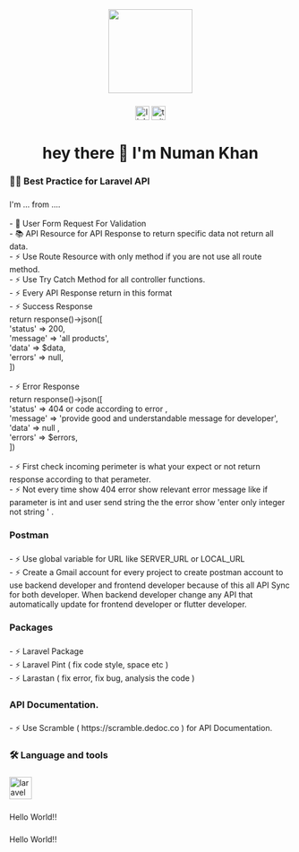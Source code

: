 <div align="center">
  <img height="150" src="https://camo.githubusercontent.com/62da68eb62b1e5f175f7d1f0191dd89a653d7908feb22d37d4a0ab07365d6791/68747470733a2f2f6d656469612e67697068792e636f6d2f6d656469612f4d3967624264396e6244724f5475314d71782f67697068792e676966"  />
</div>

###

<div align="center">
  <img src="https://img.shields.io/static/v1?message=LinkedIn&logo=linkedin&label=&color=0077B5&logoColor=white&labelColor=&style=for-the-badge" height="25" alt="linkedin logo"  />
  <img src="https://img.shields.io/static/v1?message=Twitter&logo=twitter&label=&color=1DA1F2&logoColor=white&labelColor=&style=for-the-badge" height="25" alt="twitter logo"  />
</div>

###

<h1 align="center">hey there 👋 I'm Numan Khan</h1>

###

<h3 align="left">👩‍💻  Best Practice for Laravel API</h3>

###

<p align="left">I'm ... from ....<br><br>- 🔭 User Form Request For Validation<br>- 📚 API Resource for API Response to return specific data not return all data.<br>- ⚡ Use Route Resource with only method if you are not use all route method. <br>- ⚡ Use Try Catch Method for all controller functions.<br>- ⚡ Every API Response return in this format <br>- ⚡ Success Response<br>    return response()->json([<br>            'status'      =>  200,<br>            'message' => 'all products',<br>            'data'        => $data,<br>            'errors'      => null,<br>])<br><br>- ⚡ Error Response<br>    return response()->json([<br>            'status'      =>  404 or code according to error ,<br>            'message' => 'provide good and understandable message for developer',<br>            'data'        =>  null ,<br>            'errors'      => $errors,<br>])<br><br>- ⚡ First check incoming perimeter is what your expect or not  return response according to that perameter.<br>- ⚡ Not every time show 404 error  show relevant  error message like if parameter is int and user send string the the error show 'enter only integer not string ' .</p>

###

<h3 align="left">Postman</h3>

###

<p align="left">- ⚡ Use global variable for URL like SERVER_URL or LOCAL_URL <br>- ⚡ Create a Gmail  account for every project to create postman account to use backend developer and frontend  developer because of this all API Sync for both developer. When backend developer change any API that automatically update for frontend developer or flutter developer.</p>

###

<h3 align="left">Packages</h3>

###

<p align="left">- ⚡ Laravel Package <br>- ⚡ Laravel Pint ( fix code style, space etc )<br>- ⚡ Larastan ( fix error, fix bug, analysis the code )</p>

###

<h3 align="left">API Documentation.</h3>

###

<p align="left">- ⚡ Use Scramble ( https://scramble.dedoc.co ) for API Documentation.</p>

###

<h3 align="left">🛠 Language and tools</h3>

###

<div align="left">
  <img src="https://cdn.jsdelivr.net/gh/devicons/devicon/icons/laravel/laravel-plain.svg" height="40" alt="laravel logo"  />
</div>

###

<p align="left">Hello World!!</p>

###

<p align="left">Hello World!!</p>

###
